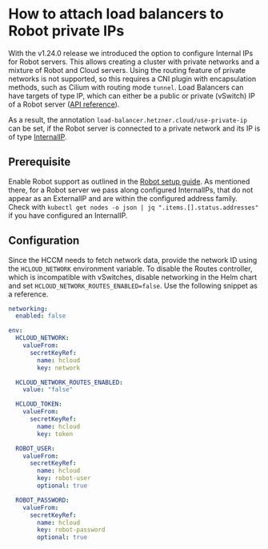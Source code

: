 # How to attach load balancers to Robot private IPs

With the v1.24.0 release we introduced the option to configure Internal IPs for Robot servers. This allows creating a cluster with private networks and a mixture of Robot and Cloud servers. Using the routing feature of private networks is not supported, so this requires a CNI plugin with encapsulation methods, such as Cilium with routing mode `tunnel`. Load Balancers can have targets of type IP, which can either be a public or private (vSwitch) IP of a Robot server ([API reference](https://docs.hetzner.cloud/#load-balancer-actions-add-target)).

As a result, the annotation `load-balancer.hetzner.cloud/use-private-ip` can be set, if the Robot server is connected to a private network and its IP is of type [InternalIP](https://kubernetes.io/docs/reference/node/node-status/#addresses).

## Prerequisite

Enable Robot support as outlined in the [Robot setup guide](./robot.md). As mentioned there, for a Robot server we pass along configured InternalIPs, that do not appear as an ExternalIP and are within the configured address family. Check with `kubectl get nodes -o json | jq ".items.[].status.addresses"` if you have configured an InternalIP.

## Configuration

Since the HCCM needs to fetch network data, provide the network ID using the `HCLOUD_NETWORK` environment variable. To disable the Routes controller, which is incompatible with vSwitches, disable networking in the Helm chart and set `HCLOUD_NETWORK_ROUTES_ENABLED=false`. Use the following snippet as a reference.

```yaml
networking:
  enabled: false

env:
  HCLOUD_NETWORK:
    valueFrom:
      secretKeyRef:
        name: hcloud
        key: network

  HCLOUD_NETWORK_ROUTES_ENABLED:
    value: "false"

  HCLOUD_TOKEN:
    valueFrom:
      secretKeyRef:
        name: hcloud
        key: token

  ROBOT_USER:
    valueFrom:
      secretKeyRef:
        name: hcloud
        key: robot-user
        optional: true

  ROBOT_PASSWORD:
    valueFrom:
      secretKeyRef:
        name: hcloud
        key: robot-password
        optional: true
```
